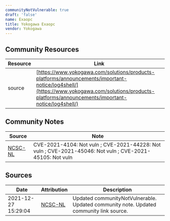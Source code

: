 ```yaml
---
communityNotVulnerable: true
draft: 'false'
name: Exaopc
title: Yokogawa Exaopc
vendor: Yokogawa
---
```



## Community Resources
| Resource | Link |
| --- | --- |
| source | [https://www.yokogawa.com/solutions/products-platforms/announcements/important-notice/log4shell/](https://www.yokogawa.com/solutions/products-platforms/announcements/important-notice/log4shell/) |

## Community Notes
| Source | Note |
| --- | --- |
| [NCSC-NL](https://github.com/NCSC-NL/log4shell/blob/main/software/README.md) | CVE-2021-4104: Not vuln ; CVE-2021-44228: Not vuln ; CVE-2021-45046: Not vuln ; CVE-2021-45105: Not vuln </ul> |

## Sources
| Date | Attribution | Description |
| --- | --- | --- |
| 2021-12-27 15:29:04 | [NCSC-NL](https://github.com/NCSC-NL/log4shell/blob/main/software/README.md) | Updated communityNotVulnerable. Updated community note. Updated community link source.  |
